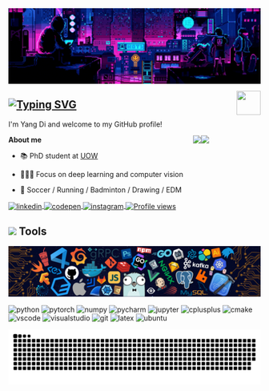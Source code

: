 <img align="center" src="banner.gif" alt="banner">

 <a href="https://github.com/yangdi-cv"><img src="https://upload.wikimedia.org/wikipedia/commons/c/c3/Python-logo-notext.svg" align="right" height="48" width="48" ></a>
## [![Typing SVG](https://readme-typing-svg.herokuapp.com?color=007acc&size=22&center=true&vCenter=true&width=700&lines=Hi+there+👋,+I+am+Yang+Di;+Welcome+to+My+Profile!;Always+learning+new+things+;Deep+learning;Computer+Vision)](https://git.io/typing-svg)


I'm Yang Di and welcome to my GitHub profile!

<a href="https://github.com/yangdi-cv" target="_blank">
  <img align="right" img src="https://spotify-github-profile.vercel.app/api/view?uid=314en4ia7eeyco74hvxp6254hmam&cover_image=true&theme=default&show_offline=false&background_color=121212&interchange=true&bar_color=4eb16f&bar_color_cover=true" width="119"/>
</a>

 <a href="https://github.com/yangdi-cv"><img align="right" src="https://github-readme-stats.vercel.app/api/top-langs/?username=yangdi-cv&layout=compact">
</a>


**About me**

- 📚 PhD student at [UOW](https://www.uow.edu.au/)

- 👨🏻‍💻 Focus on deep learning and computer vision

- 🧡 Soccer / Running / Badminton / Drawing / EDM


<a href="https://www.linkedin.com/in/-yangdi/" target="_blank">
  <img align="center" src="https://img.shields.io/badge/-yangdi-05122A?style=flat&logo=linkedin" alt="linkedin"/>
</a>
<a href="https://www.facebook.com/ericdiii" target="_blank">
  <img align="center" src="https://img.shields.io/badge/-ericdiii-05122A?style=flat&logo=facebook" alt="codepen"/>
</a>
<a href="https://www.instagram.com/ericdiii_/" target="_blank">
 <img align="center" src="https://img.shields.io/badge/-ericdiii-05122A?style=flat&logo=instagram" alt="instagram"/>
</a>
<a href="https://github.com/yangdi-cv" target="_blank">
  <img align="center" img src="https://komarev.com/ghpvc/?username=ericdiii&color=blue" alt="Profile views" />
</a>


## <img src="https://media.giphy.com/media/WUlplcMpOCEmTGBtBW/giphy.gif" width="30"> Tools
![image](https://github.com/yangdi-cv/yangdi-cv/blob/main/tech1.png?raw=true)

<p align="left">
  <img alt="python" src="https://img.shields.io/badge/Python-3776AB?style=flat-square&logo=python&logoColor=white" >
  <img alt="pytorch" src="https://img.shields.io/badge/PyTorch-EE4C2C?style=flat-square&logo=PyTorch&logoColor=white" >
  <img alt="numpy" src="https://img.shields.io/badge/Numpy-777BB4?style=flat-square&logo=numpy&logoColor=white" >
  <img alt="pycharm" src="https://img.shields.io/badge/pycharm-0078D4?style=flat-square&logo=pycharm&logoColor=white" >
  <img alt="jupyter" src="https://img.shields.io/badge/Jupyter-F37626.svg?&style=flat-square&logo=Jupyter&logoColor=white" >
  <img alt="cplusplus" src="https://img.shields.io/badge/C%2B%2B-00599C?style=flat-square&logo=c%2B%2B&logoColor=white" >
  <img alt="cmake" src="https://img.shields.io/badge/CMake-064F8C?style=flat-square&logo=cmake&logoColor=white" >
  <img alt="vscode" src="https://img.shields.io/badge/vscode-0078D4?style=flat-square&logo=visual%20studio%20code&logoColor=white" >
  <img alt="visualstudio" src="https://img.shields.io/badge/visualstudio-0078D4?style=flat-square&logo=visualstudio&logoColor=white" >
  <img alt="git" src="https://img.shields.io/badge/Git-F05032?style=flat-square&logo=git&logoColor=white" >
  <img alt="latex" src="https://img.shields.io/badge/LaTeX-47A141?style=flat-square&logo=LaTeX&logoColor=white" >
  <img alt="ubuntu" src="https://img.shields.io/badge/Ubuntu-E95420?style=flat-square&logo=ubuntu&logoColor=white" >
</p>




<div> 
  <p align="center">
    <a href="#"><img title="Snake animation" src="./snake.svg">
    </a>
  </p>
</div>
